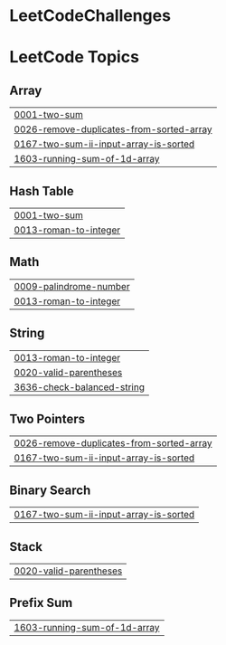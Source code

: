 # LeetCodeChallenges
<!---LeetCode Topics Start-->
# LeetCode Topics
## Array
|  |
| ------- |
| [0001-two-sum](https://github.com/jithin-krishna-k/LeetCodeChallenges/tree/master/0001-two-sum) |
| [0026-remove-duplicates-from-sorted-array](https://github.com/jithin-krishna-k/LeetCodeChallenges/tree/master/0026-remove-duplicates-from-sorted-array) |
| [0167-two-sum-ii-input-array-is-sorted](https://github.com/jithin-krishna-k/LeetCodeChallenges/tree/master/0167-two-sum-ii-input-array-is-sorted) |
| [1603-running-sum-of-1d-array](https://github.com/jithin-krishna-k/LeetCodeChallenges/tree/master/1603-running-sum-of-1d-array) |
## Hash Table
|  |
| ------- |
| [0001-two-sum](https://github.com/jithin-krishna-k/LeetCodeChallenges/tree/master/0001-two-sum) |
| [0013-roman-to-integer](https://github.com/jithin-krishna-k/LeetCodeChallenges/tree/master/0013-roman-to-integer) |
## Math
|  |
| ------- |
| [0009-palindrome-number](https://github.com/jithin-krishna-k/LeetCodeChallenges/tree/master/0009-palindrome-number) |
| [0013-roman-to-integer](https://github.com/jithin-krishna-k/LeetCodeChallenges/tree/master/0013-roman-to-integer) |
## String
|  |
| ------- |
| [0013-roman-to-integer](https://github.com/jithin-krishna-k/LeetCodeChallenges/tree/master/0013-roman-to-integer) |
| [0020-valid-parentheses](https://github.com/jithin-krishna-k/LeetCodeChallenges/tree/master/0020-valid-parentheses) |
| [3636-check-balanced-string](https://github.com/jithin-krishna-k/LeetCodeChallenges/tree/master/3636-check-balanced-string) |
## Two Pointers
|  |
| ------- |
| [0026-remove-duplicates-from-sorted-array](https://github.com/jithin-krishna-k/LeetCodeChallenges/tree/master/0026-remove-duplicates-from-sorted-array) |
| [0167-two-sum-ii-input-array-is-sorted](https://github.com/jithin-krishna-k/LeetCodeChallenges/tree/master/0167-two-sum-ii-input-array-is-sorted) |
## Binary Search
|  |
| ------- |
| [0167-two-sum-ii-input-array-is-sorted](https://github.com/jithin-krishna-k/LeetCodeChallenges/tree/master/0167-two-sum-ii-input-array-is-sorted) |
## Stack
|  |
| ------- |
| [0020-valid-parentheses](https://github.com/jithin-krishna-k/LeetCodeChallenges/tree/master/0020-valid-parentheses) |
## Prefix Sum
|  |
| ------- |
| [1603-running-sum-of-1d-array](https://github.com/jithin-krishna-k/LeetCodeChallenges/tree/master/1603-running-sum-of-1d-array) |
<!---LeetCode Topics End-->
